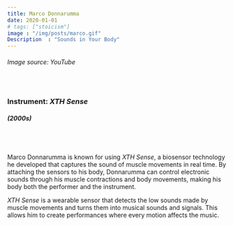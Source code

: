 ```yaml
---
title: Marco Donnarumma
date: 2020-01-01
# tags: ["stoicism"]
image : "/img/posts/marco.gif"
Description  : "Sounds in Your Body"
---
```


###### *Image source: YouTube*

#### &nbsp;

### Instrument: ***XTH Sense***

##### (2000s)

## &nbsp;

Marco Donnarumma is known for using *XTH Sense*, a biosensor technology he developed that captures the sound of muscle movements in real time. By attaching the sensors to his body, Donnarumma can control electronic sounds through his muscle contractions and body movements, making his body both the performer and the instrument.

*XTH Sense* is a wearable sensor that detects the low sounds made by muscle movements and turns them into musical sounds and signals. This allows him to create performances where every motion affects the music.